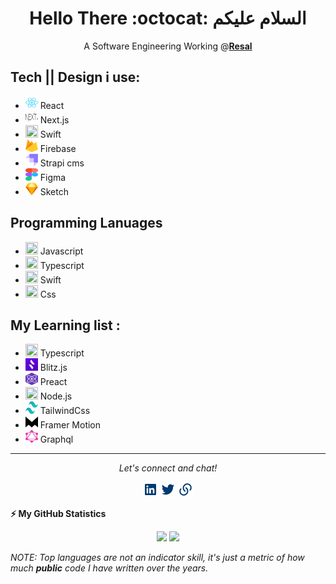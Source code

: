 <div align="center">
  
# Hello There  :octocat:   السلام عليكم    

A Software Engineering Working  @[**Resal**](https://github.com/resalApps)

</div>

## Tech || Design i use:
- <img height="20px" width="20px" src="Assesstes/react-2.svg"/>  React 
- <img height="20px" width="20px" src="Assesstes/nextjs-3.svg"/> Next.js
- <img height="20px" width="20px" src="https://cdn.iconscout.com/icon/free/png-256/swift-21-1175088.png"/> Swift
- <img height="20px" width="20px" src="Assesstes/firebase.svg"/>  Firebase
- <img height="20px" width="20px" src="Assesstes/strapi.svg"/>  Strapi cms
- <img height="20px" width="20px" src="Assesstes/figma.svg"/>  Figma
- <img height="20px" width="20px" src="Assesstes/sketch.svg"/> Sketch

## Programming Lanuages 
- <img height="20px" width="20px" src="https://cdn.iconscout.com/icon/free/png-256/javascript-1-225993.png"/> Javascript
- <img height="20px" width="20px" src="https://cdn.iconscout.com/icon/free/png-256/typescript-1174965.png"/> Typescript
- <img height="20px" width="20px" src="https://cdn.iconscout.com/icon/free/png-256/swift-21-1175088.png"/> Swift
- <img height="20px" width="20px" src="https://unpkg.com/simple-icons@4.21.0/icons/css3.svg" /> Css

## My Learning list :
-  <img height="20px" width="20px" src="https://cdn.iconscout.com/icon/free/png-256/typescript-1174965.png"/> Typescript
-  <img height="20px" width="20px" src="Assesstes/blitz.png"/>  Blitz.js
-  <img height="20px" width="20px" src="Assesstes/preact.svg"/> Preact
-  <img height="20px" width="20px" src="https://cdn.iconscout.com/icon/free/png-256/node-js-1174925.png"/> Node.js 
-  <img height="20px" width="20px" src="Assesstes/tailwindcss.svg"/> TailwindCss
-  <img height="20px" width="20px" src="Assesstes/Framer.svg"/> Framer Motion
-  <img height="20px" width="20px" src="Assesstes/graphql.svg"/> Graphql 

<hr>
<p align="center">
  <i>Let's connect and chat!</i>

  <p align="center">
    <a href="https://www.linkedin.com/in/mzaien/" alt="Linkedin"><img src="https://raw.githubusercontent.com/alioh/alioh/master/linkedin-box-fill.png"></a>
    <a href="https://twitter.com/Abdullah_mzaien" alt="Twitter"><img src="https://raw.githubusercontent.com/alioh/alioh/master/twitter-fill.png"></a>
    <a href="https://www.dal.design/" alt="My site"><img src="https://raw.githubusercontent.com/alioh/alioh/master/links-fill.png"></a>
  </p>

<!-- GitHub stats -->

<b>⚡ My GitHub Statistics</b>

<p align="center">
<img height="180em" src="https://mz-github-stats.vercel.app/api?username=Mzaien&show_icons=true&hide_border=true&theme=calm" />

<!-- Most Used Languages -->
<img height="180em" src="https://mz-github-stats.vercel.app/api/top-langs/?username=Mzaien&show_icons=true&hide_border=true&layout=compact&langs_count=8&theme=calm"/>

_NOTE: Top languages are not an indicator skill, it's just a metric of how much **public** code I have written over the years._

</p>
